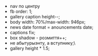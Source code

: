 - nav по центру
- fb order: 1;
- gallery caption height--;
- body width: 70%/max-width: 946px;
- news date format = anouncements date;
- captions fix;
- box shadow - розмиття++;
- не абытурыэнту, а вступнику;\
- gallery height * 1.5;
